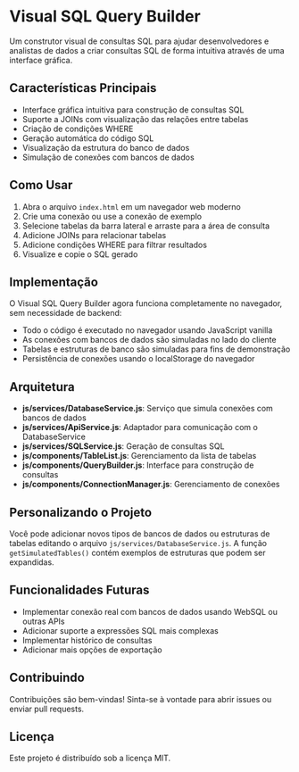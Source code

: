 # Visual SQL Query Builder

Um construtor visual de consultas SQL para ajudar desenvolvedores e analistas de dados a criar consultas SQL de forma intuitiva através de uma interface gráfica.

## Características Principais

- Interface gráfica intuitiva para construção de consultas SQL
- Suporte a JOINs com visualização das relações entre tabelas
- Criação de condições WHERE
- Geração automática do código SQL
- Visualização da estrutura do banco de dados
- Simulação de conexões com bancos de dados

## Como Usar

1. Abra o arquivo `index.html` em um navegador web moderno
2. Crie uma conexão ou use a conexão de exemplo
3. Selecione tabelas da barra lateral e arraste para a área de consulta
4. Adicione JOINs para relacionar tabelas
5. Adicione condições WHERE para filtrar resultados
6. Visualize e copie o SQL gerado

## Implementação

O Visual SQL Query Builder agora funciona completamente no navegador, sem necessidade de backend:

- Todo o código é executado no navegador usando JavaScript vanilla
- As conexões com bancos de dados são simuladas no lado do cliente
- Tabelas e estruturas de banco são simuladas para fins de demonstração
- Persistência de conexões usando o localStorage do navegador

## Arquitetura

- **js/services/DatabaseService.js**: Serviço que simula conexões com bancos de dados
- **js/services/ApiService.js**: Adaptador para comunicação com o DatabaseService
- **js/services/SQLService.js**: Geração de consultas SQL
- **js/components/TableList.js**: Gerenciamento da lista de tabelas
- **js/components/QueryBuilder.js**: Interface para construção de consultas
- **js/components/ConnectionManager.js**: Gerenciamento de conexões

## Personalizando o Projeto

Você pode adicionar novos tipos de bancos de dados ou estruturas de tabelas editando o arquivo `js/services/DatabaseService.js`. A função `getSimulatedTables()` contém exemplos de estruturas que podem ser expandidas.

## Funcionalidades Futuras

- Implementar conexão real com bancos de dados usando WebSQL ou outras APIs
- Adicionar suporte a expressões SQL mais complexas
- Implementar histórico de consultas
- Adicionar mais opções de exportação

## Contribuindo

Contribuições são bem-vindas! Sinta-se à vontade para abrir issues ou enviar pull requests.

## Licença

Este projeto é distribuído sob a licença MIT. 